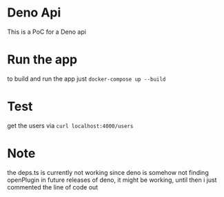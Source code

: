 # Deno Api
This is a PoC for a Deno api 

# Run the app
to build and run the app just `docker-compose up --build`

# Test 
get the users via `curl localhost:4000/users`

# Note
the deps.ts is currently not working since deno is somehow not finding openPlugin
in future releases of deno, it might be working, until then i just commented the line of code out